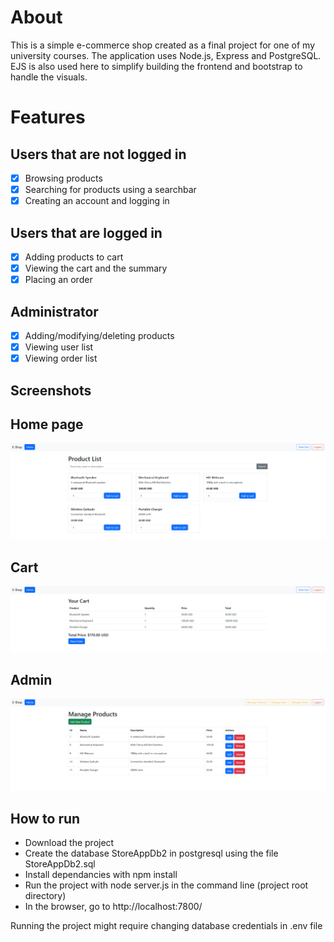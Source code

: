 # About
This is a simple e-commerce shop created as a final project for one of my university courses. The application uses Node.js, Express and PostgreSQL. EJS is also used here to simplify building the frontend and bootstrap to handle the visuals.

# Features

## Users that are not logged in
- [x] Browsing products
- [x] Searching for products using a searchbar
- [x] Creating an account and logging in
  
## Users that are logged in
- [x] Adding products to cart
- [x] Viewing the cart and the summary
- [x] Placing an order

## Administrator
- [x] Adding/modifying/deleting products
- [x] Viewing user list
- [x] Viewing order list

## Screenshots

## Home page
![Home page](/screens/index.PNG)

## Cart
![Cart](/screens/cart.PNG)

## Admin
![Admin](/screens/admin.PNG)


## How to run
- Download the project
- Create the database StoreAppDb2 in postgresql using the file StoreAppDb2.sql
- Install dependancies with npm install
- Run the project with node server.js in the command line (project root directory)
- In the browser, go to http://localhost:7800/

Running the project might require changing database credentials in .env file